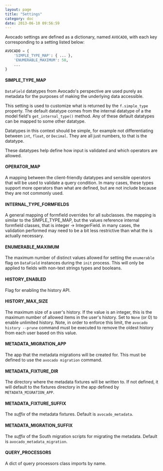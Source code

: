 ```yaml
---
layout: page
title: "Settings"
category: doc
date: 2013-06-10 09:56:59
---
```


Avocado settings are defined as a dictionary, named `AVOCADO`, with each key corresponding to a setting listed below:

```python
AVOCADO = {
    'SIMPLE_TYPE_MAP': { ... },
    'ENUMERABLE_MAXIMUM': 50,
    ...
}
```

#### SIMPLE_TYPE_MAP

`DataField` datatypes from Avocado's perspective are used purely as metadata for the purposes of making the underlying data accessible.

This setting is used to customize what is returned by the `f.simple_type` property. The default datatype comes from the internal datatype of a the model field's `get_internal_type()` method. Any of these default datatypes can be mapped to some other datatype.

Datatypes in this context should be simple, for example not differentiating between `int`, `float`, or `Decimal`. They are all just numbers, to that is the datatype.

These datatypes help define how input is validated and which operators are allowed.

#### OPERATOR_MAP

A mapping between the client-friendly datatypes and sensible operators that will be used to validate a query condition. In many cases, these types support more operators than what are defined, but are not include because they are not commonly used.

#### INTERNAL_TYPE_FORMFIELDS

A general mapping of formfield overrides for all subclasses. the mapping is similar to the SIMPLE_TYPE_MAP, but the values reference internal formfield classes, that is integer -> IntegerField. in many cases, the validation performed may need to be a bit less restrictive than what the is actually necessary.

#### ENUMERABLE_MAXIMUM

The maximum number of distinct values allowed for setting the `enumerable` flag on `DataField` instances during the `init` process. This will only be applied to fields with non-text strings types and booleans.

#### HISTORY_ENABLED

Flag for enabling the history API.

#### HISTORY_MAX_SIZE

The maximum size of a user's history. If the value is an integer, this is the maximum number of allowed items in the user's history. Set to `None` (or 0) to enable unlimited history. Note, in order to enforce this limit, the `avocado history --prune` command must be executed to remove the oldest history from each user based on this value.

#### METADATA_MIGRATION_APP

The app that the metadata migrations will be created for. This must be defined to use the `avocado migration` command.

#### METADATA_FIXTURE_DIR

The directory where the metadata fixtures will be written to. If not defined, it will default to the fixtures directory in the app defined by `METADATA_MIGRATION_APP`.

#### METADATA_FIXTURE_SUFFIX

The _suffix_ of the metadata fixtures. Default is `avocado_metadata`.

#### METADATA_MIGRATION_SUFFIX

The _suffix_ of the South migration scripts for migrating the metadata. Default is `avocado_metadata_migration`.

#### QUERY_PROCESSORS

A dict of query processors class imports by name.
